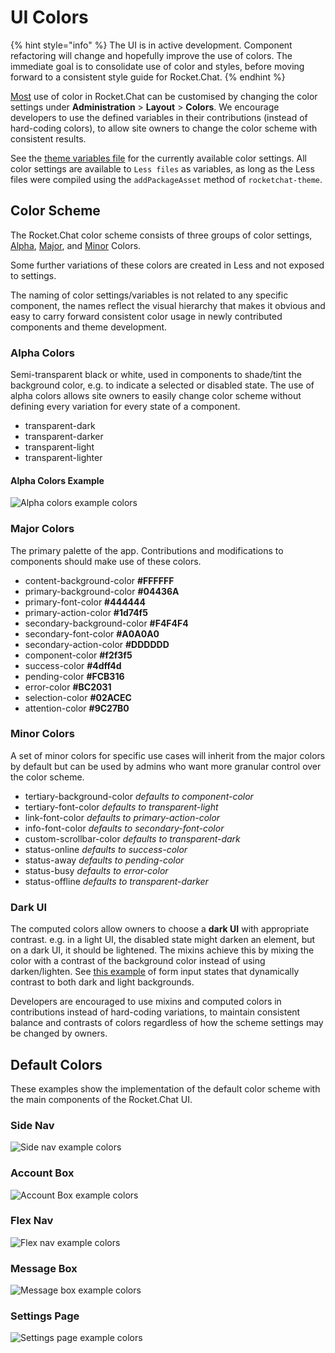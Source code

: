 # UI Colors

{% hint style="info" %}
The UI is in active development. Component refactoring will change and hopefully improve the use of colors. The immediate goal is to consolidate use of color and styles, before moving forward to a consistent style guide for Rocket.Chat.
{% endhint %}

[Most](https://github.com/RocketChat/Rocket.Chat/issues/4091) use of color in Rocket.Chat can be customised by changing the color settings under **Administration** > **Layout** > **Colors**. We encourage developers to use the defined variables in their contributions (instead of hard-coding colors), to allow site owners to change the color scheme with consistent results.

See the [theme variables file](https://github.com/RocketChat/Rocket.Chat/blob/develop/apps/meteor/app/theme/server/variables.js) for the currently available color settings. All color settings are available to `Less files` as variables, as long as the Less files were compiled using the `addPackageAsset` method of `rocketchat-theme`.

## Color Scheme

The Rocket.Chat color scheme consists of three groups of color settings, [Alpha](ui-colors.md#alpha-colors), [Major](ui-colors.md#major-colors), and [Minor](ui-colors.md#minor-colors) Colors.

Some further variations of these colors are created in Less and not exposed to settings.

The naming of color settings/variables is not related to any specific component, the names reflect the visual hierarchy that makes it obvious and easy to carry forward consistent color usage in newly contributed components and theme development.

### Alpha Colors

Semi-transparent black or white, used in components to shade/tint the background color, e.g. to indicate a selected or disabled state. The use of alpha colors allows site owners to easily change color scheme without defining every variation for every state of a component.

* transparent-dark
* transparent-darker
* transparent-light
* transparent-lighter

#### Alpha Colors Example

![Alpha colors example colors](../../../.gitbook/assets/alpha-colors.png)

### Major Colors

The primary palette of the app. Contributions and modifications to components should make use of these colors.

* content-background-color **#FFFFFF**
* primary-background-color **#04436A**
* primary-font-color **#444444**
* primary-action-color **#1d74f5**
* secondary-background-color **#F4F4F4**
* secondary-font-color **#A0A0A0**
* secondary-action-color **#DDDDDD**
* component-color **#f2f3f5**
* success-color **#4dff4d**
* pending-color **#FCB316**
* error-color **#BC2031**
* selection-color **#02ACEC**
* attention-color **#9C27B0**

### Minor Colors

A set of minor colors for specific use cases will inherit from the major colors by default but can be used by admins who want more granular control over the color scheme.

* tertiary-background-color _defaults to component-color_
* tertiary-font-color _defaults to transparent-light_
* link-font-color _defaults to primary-action-color_
* info-font-color _defaults to secondary-font-color_
* custom-scrollbar-color _defaults to transparent-dark_
* status-online _defaults to success-color_
* status-away _defaults to pending-color_
* status-busy _defaults to error-color_
* status-offline _defaults to transparent-darker_

### Dark UI

The computed colors allow owners to choose a **dark UI** with appropriate contrast. e.g. in a light UI, the disabled state might darken an element, but on a dark UI, it should be lightened. The mixins achieve this by mixing the color with a contrast of the background color instead of using darken/lighten. See [this example](https://codepen.io/owlandfox/pen/EyJROO) of form input states that dynamically contrast to both dark and light backgrounds.

Developers are encouraged to use mixins and computed colors in contributions instead of hard-coding variations, to maintain consistent balance and contrasts of colors regardless of how the scheme settings may be changed by owners.

## Default Colors

These examples show the implementation of the default color scheme with the main components of the Rocket.Chat UI.

### Side Nav

![Side nav example colors](../../../.gitbook/assets/side-nav.png)

### Account Box

![Account Box example colors](../../../.gitbook/assets/account-box.png)

### Flex Nav

![Flex nav example colors](../../../.gitbook/assets/flex-nav.png)

### Message Box

![Message box example colors](../../../.gitbook/assets/message-box.png)

### Settings Page

![Settings page example colors](../../../.gitbook/assets/settings-page.png)
